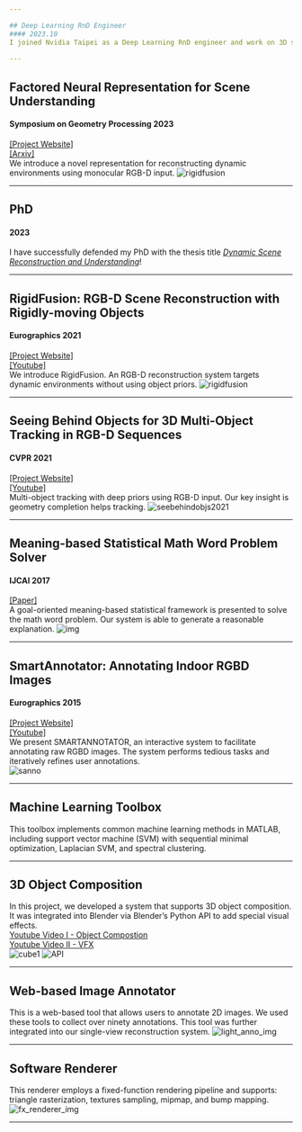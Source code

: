 ```yaml
---

## Deep Learning RnD Engineer
#### 2023.10 
I joined Nvidia Taipei as a Deep Learning RnD engineer and work on 3D scene understanding technology.
  
---
```

## Factored Neural Representation for Scene Understanding
#### Symposium on Geometry Processing 2023
[[Project Website]](https://yushiangw.github.io/factorednerf/)  
[[Arxiv]](https://arxiv.org/abs/2304.10950)  
We introduce a novel representation for reconstructing dynamic environments using monocular RGB-D input.
![rigidfusion](/images/fac.jpg)  
  
---

## PhD
#### 2023 
I have successfully defended my PhD with the thesis title [_Dynamic Scene Reconstruction and Understanding_](https://discovery.ucl.ac.uk/id/eprint/10169165/)!  
  
---


## RigidFusion: RGB-D Scene Reconstruction with Rigidly-moving Objects
#### Eurographics 2021
[[Project Website]](http://geometry.cs.ucl.ac.uk/projects/2021/rigidfusion/)  
[[Youtube]](https://www.youtube.com/watch?v=ROtMZQlaGiI)  
We introduce RigidFusion. An RGB-D reconstruction system targets dynamic environments without using object priors.
![rigidfusion](/images/rigidfusion.jpg)  

---

## Seeing Behind Objects for 3D Multi-Object Tracking in RGB-D Sequences
#### CVPR 2021
[[Project Website]](http://www.niessnerlab.org/projects/mueller2021completetracking.html )  
[[Youtube]](https://www.youtube.com/watch?v=F2zs9AMRxeg)  
Multi-object tracking with deep priors using RGB-D input. Our key insight is geometry completion helps tracking.
![seebehindobjs2021](/images/seebehindobjs2021.jpg)  

---

## Meaning-based Statistical Math Word Problem Solver
#### IJCAI 2017
[[Paper]]( https://www.ijcai.org/proceedings/2017/775)  
A goal-oriented meaning-based statistical framework is presented to solve the math word problem. Our system is able to generate a reasonable explanation. 
![img](/images/mwp17_2.jpg)  

---
 
## SmartAnnotator: Annotating Indoor RGBD Images
#### Eurographics 2015
[[Project Website]](http://geometry.cs.ucl.ac.uk/projects/2015/smart-annotator/)  
[[Youtube]](https://www.youtube.com/watch?v=TbdsUGWrfpo)  
We present SMARTANNOTATOR, an interactive system to facilitate annotating raw RGBD images. The system performs tedious tasks and iteratively refines user annotations.  
![sanno](/images/sanno.jpg)  

---


## Machine Learning Toolbox  
This toolbox implements common machine learning methods in MATLAB, including support vector machine (SVM) with sequential minimal optimization, Laplacian SVM, and spectral clustering.  

---


## 3D Object Composition 
In this project, we developed a system that supports 3D object composition. It was integrated into Blender via Blender’s Python API to add special visual effects.  
[Youtube Video I - Object Compostion](https://www.youtube.com/watch?v=bbpYTyZQMWw&feature=youtu.be)  
[Youtube Video II - VFX](https://youtu.be/Udt-cLSWMJ0?list=PLfW5i3vUv-_n79CqARO45NcNzofDVur4M)   
![cube1](/images/dan_sh2.png)
![API](/images/blenderAPI.jpg)  

---

## Web-based Image Annotator 
This is a web-based tool that allows users to annotate 2D images. We used these tools to collect over ninety annotations. This tool was further integrated into our single-view reconstruction system.
![light_anno_img](/images/combine_lightanno.JPG)  
  
---

## Software Renderer 
This renderer employs a fixed-function rendering pipeline and supports: triangle rasterization, textures sampling, mipmap, and bump mapping.
![fx_renderer_img](/images/models.jpg)  

---

